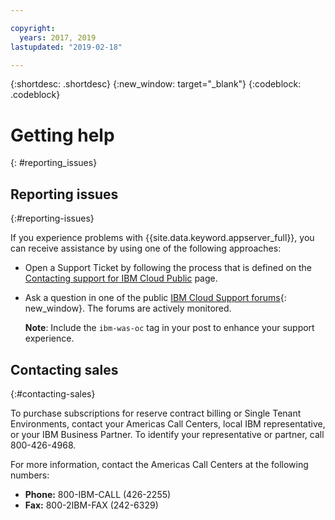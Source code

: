 ```yaml
---

copyright:
  years: 2017, 2019
lastupdated: "2019-02-18"

---
```


{:shortdesc: .shortdesc}
{:new_window: target="_blank"}
{:codeblock: .codeblock}

# Getting help
{: #reporting_issues}


## Reporting issues
{:#reporting-issues}

If you experience problems with {{site.data.keyword.appserver_full}}, you can receive assistance by using one of the following approaches:

* Open a Support Ticket by following the process that is defined on the [Contacting support for IBM Cloud Public](/docs/get-support?topic=get-support-getting-customer-support#getting-customer-support) page.
* Ask a question in one of the public [IBM Cloud Support forums](https://developer.ibm.com/answers/topics/ibm-cloud/){: new_window}. The forums are actively monitored.

  **Note**: Include the `ibm-was-oc` tag in your post to enhance your support experience.

## Contacting sales
{:#contacting-sales}

To purchase subscriptions for reserve contract billing or Single Tenant Environments, contact your Americas Call Centers, local IBM representative, or your IBM Business Partner. To identify your representative or partner, call 800-426-4968.

For more information, contact the Americas Call Centers at the following numbers:
* **Phone:** 800-IBM-CALL (426-2255)
* **Fax:** 800-2IBM-FAX (242-6329)
